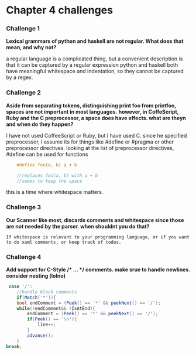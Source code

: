 # Chapter 4 challenges


### Challenge 1
**Lexical grammars of python and haskell are not regular. What does that mean, and why not?**

  a regular language is a complicated thing, but a convenient description is that it can be captured by a regular expression
  python and haskell both have meaningful whitespace and indentation, so they cannot be captured by a regex. 

### Challenge 2
 **Aside from separating tokens, distinguishing print foo from printfoo, spaces are not important in most languages.**
 **however, in CoffeScript, Ruby and the C preprocessor, a space does have effects. what are theyn and when do they happen?**


I have not used CoffeeScript or Ruby, but I have used C. since he specified preprocessor, I assume its for things like #define or #pragma 
or other preprocessor directives. looking at the list of preprocessor directives, #define can be used for functions
```c
    #define foo(a, b) a + b

    //replaces foo(a, b) with a + b
    //seems to keep the space
```
this is a time where whitespace matters. 

### Challenge 3

**Our Scanner like most, discards comments and whitespace since those are not needed by the parser. when shouldnt you do that?**

    If whitespace is relevant to your programming language, or if you want to do xaml comments, or keep track of todos. 

### Challenge 4
**Add support for C-Style /\* ... \*/ comments. make srue to handle newlines. consider nesting (lolno)**

```cs
 case '/':
    //handle block comments
    if(Match('*')){
    bool endComment = (Peek() == '*' && peekNext() == '/');
    while(!endComment&& !IsAtEnd){
        endComment = (Peek() == '*' && peekNext() == '/');
        if(Peek() == '\n'){
            line++;
        }
        advance();
    }
break;     
```